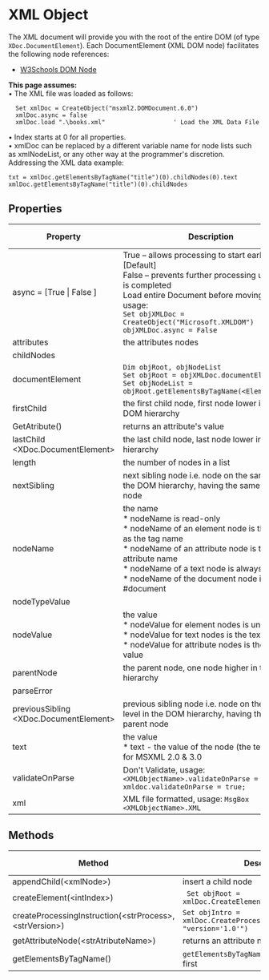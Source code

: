 # XML Object 

The XML document will provide you with the root of the entire DOM (of type `XDoc.DocumentElement`). Each DocumentElement (XML DOM node) facilitates the following node references:

- [W3Schools DOM Node](https://www.w3schools.com/xml/dom_node.asp)

**This page assumes:**  
	• The XML file was loaded as follows:
  
```VBSCript
  Set xmlDoc = CreateObject("msxml2.DOMDocument.6.0")
  xmlDoc.async = false
  xmlDoc.load ".\books.xml"                   ' Load the XML Data File
```

• Index starts at 0 for all properties.  
• xmlDoc can be replaced by a different variable name for node lists such as xmlNodeList, or any other way at the programmer's discretion. 
Addressing the XML data example:

```vbscript
txt = xmlDoc.getElementsByTagName("title")(0).childNodes(0).text
xmlDoc.getElementsByTagName("title")(0).childNodes
```

## Properties

| Property | Description | MSXML 3.0 | MSXML 6.0 |  
| ---- | ---- | :----: | :----: |  
| async = [True  \|  False ] |  True – allows processing to start early [Default] <BR> False – prevents further processing until load is completed <BR> Load entire Document before moving on, usage: <br> `Set objXMLDoc = CreateObject("Microsoft.XMLDOM")`  <BR> `objXMLDoc.async = False` |   |   |  
| attributes | the attributes nodes  |   |   |  
| childNodes||| |  
| documentElement | `Dim objRoot, objNodeList` <br> `Set objRoot = objXMLDoc.documentElement` <br> `Set objNodeList = objRoot.getElementsByTagName(<ElementName>)` |   |   |  
| firstChild | the first child node, first node lower in the DOM hierarchy | | |  
| GetAtribute(<intIndex>) | returns an attribute's value | | |  
| lastChild <XDoc.DocumentElement> | the last child node, last node lower in the DOM hierarchy | | |  
| length | the number of nodes in a list | | |  
| nextSibling | next sibling node i.e. node on the same level in the DOM hierarchy, having the same parent node  | | |  
| nodeName | the name <br> * nodeName is read-only <BR> * nodeName of an element node is the same as the tag name <BR> * nodeName of an attribute node is the attribute name <BR> * nodeName of a text node is always #text <BR> * nodeName of the document node is always #document   | | |  
| nodeTypeValue||| |  
| nodeValue | the value <BR> * nodeValue for element nodes is undefined  <BR> * nodeValue for text nodes is the text itself  <BR> * nodeValue for attribute nodes is the attribute value  | N/A | |  
| parentNode | the parent node, one node higher in the DOM hierarchy | | |  
| parseError||| |  
| previousSibling <XDoc.DocumentElement> | previous sibling node i.e. node on the same level in the DOM hierarchy, having the same parent node | | |  
| text | the value <br> * text - the value of the node (the text itself) for MSXML 2.0 & 3.0  | Y | Y |  
| validateOnParse | Don't Validate, usage: <br> `<XMLObjectName>.validateOnParse = False` <BR> `xmldoc.validateOnParse = true;` | | |  
| xml | XML file formatted, usage: `MsgBox <XMLObjectName>.XML` | Y | |  


## Methods

| Method | Description | MSXML 3.0 | MSXML 6.0 |  
| ---- | ---- | :----: | :----: |  
| appendChild(\<xmlNode>)|insert a child node |Y| |  
| createElement(\<intIndex>)| ` Set objRoot = xmlDoc.CreateElement("config")` | | |  
| createProcessingInstruction(\<strProcess>, \<strVersion>)| `Set objIntro = xmlDoc.CreateProcessingInstruction("xml", "version='1.0'")` | | 
| getAttributeNode(\<strAtributeName>)|returns an attribute node| | 
| getElementsByTagName(<strElementName>) | `getElementsByTagName("title")(0)` - get the first <title> element For MSXML 6.0 <BR> `Set NodeList = Root.getElementsByTagName("interface")` <br>get all elements with a specified tag name| N/A | |
| insertBefore \<objNode>, \<objLocationNode>| `xmlDoc.InsertBefore objIntro, xmlDoc.ChildNodes(0)`  | |  
| load(\<strFileName>)|Load an XML file into the XML Parser| | |  
| loadXML(\<strFileName>)| Loads a string as XML data | `objXMLDoc.LoadXML ("<SomeRootElement><Input></Input></SomeRootElement>")` | |  
| removeChild(\<xmlNode>)|remove a child node |Y| |  
| save \<strPathFileName>| `xmlDoc.Save scriptDir & "\Testfile.xml"` | | |  
| selectNodes||| |  
| selectSingleNode(\<strElementTree>)| `Set node = xmlDoc.selectSingleNode("//a2")` | | |  
| SetProperty|objXMLDoc.SetProperty "SelectionLanguage", "XPath"|| |  

Key to this table: 
  
- xmlDoc - the XML DOM object created by the parser; name used by programmer may differ.    
- \<intIndex> - Index that starts at 0 for the first node; for JavaScript & Jscript indexing use the [ & ] instead of the ( & ).  
